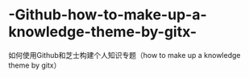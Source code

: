 # -Github-how-to-make-up-a-knowledge-theme-by-gitx-
如何使用Github和芝士构建个人知识专题（how to make up a knowledge theme by gitx）
